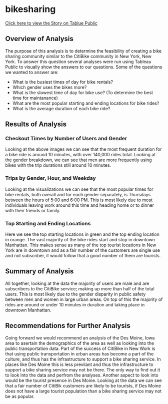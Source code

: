 # bikesharing

<a href="https://public.tableau.com/app/profile/christopher.mason/viz/CitiBikeVisualizations_16714788504780/CitiBikeVisualizations?publish=yes" target="_blank">Click here to view the Story on Tablue Public</a>

## Overview of Analysis

The purpose of this analysis is to determine the feasibility of creating a bike sharing community similar to the CitiBike community in New York, New York. To answer this question several analyses were run using Tableau Public to visually show the answers to our questions. Some of the questions we wanted to answer are:
* What is the busiest times of day for bike rentals?
* Which gender uses the bikes more?
* What is the slowest time of day for bike use? (To determine the best time for maintanance)
* What are the most popular starting and ending locations for bike rides?
* What is the average duration of each bike ride?

## Results of Analysis

### Checkout Times by Number of Users and Gender

Looking at the above images we can see that the most frequent duration for a bike ride is around 10 minutes, with over 140,000 rides total. Looking at the gender breakdown, we can see that men are more frequently using bikes with the trip durations still around 10 minutes. 

### Trips by Gender, Hour, and Weekday

Looking at the visualizations we can see that the most popular times for bike rentals, both overall and for each gender separately, is Thursdays between the hours of 5:00 and 6:00 PM. This is most likely due to most individuals leaving work around this time and heading home or to dinner with their friends or family.

### Top Starting and Ending Locations

Here we see the top starting locations in green and the top ending location in orange. The vast majority of the bike rides start and stop in downtown Manhattan. This makes sense as many of the top tourist locations in New York are in downtown and as a fair number of the customers are single use and not subscriber, it would follow that a good number of them are tourists. 

## Summary of Analysis

All together, looking at the data the majority of users are male and are subscribers to the CitiBike service; making up more than half of the total users. This is most likely due to the gender disparity in public safety between men and women in large urban areas. On top of this the majority of rides are around or under 10 minutes in duration and taking place in downtown Manhattan. 

## Recommendations for Further Analysis

Going forward we would recommend an analysis of the Des Moine, Iowa area to asertain the demographics of the area as well as looking into the public transportation data. Part of the success of CitiBike in New Work is that using public transportation in urban areas has become a part of the culture, and thus has the infrastructure to support a bike sharing service. In places like Des Moine this is less previlant and thus the infrastructure to support a bike sharing service may not be there. The only way to find out it to look into the data and perfrom the analyses. Another aspect to look into would be the tourist presence in Des Moine. Looking at the data we can see that a fair number of CitiBik customers are likely to be tourists, if Des Moine does not have a large tourist population than a bike sharing service may not be as popular. 